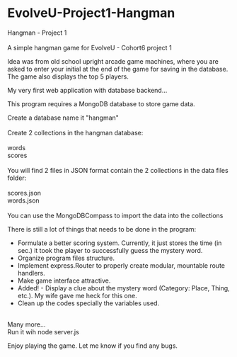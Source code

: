 # EvolveU-Project1-Hangman

Hangman - Project 1
<br>
<br>
A simple hangman game for EvolveU - Cohort6 project 1

Idea was from old school upright arcade game machines, where you are asked to enter your initial at the end of the game for saving in the database. The game also displays the top 5 players.

My very first web application with database backend...

This program requires a MongoDB database to store game data.

Create a database name it "hangman"
<br>
<br>
Create 2 collections in the hangman database:
<br>
<br>
words
<br>
scores
<br>
<br>
You will find 2 files in JSON format contain the 2 collections in the data files folder:
<br>
<br>
scores.json
<br>
words.json
<br>
<br>
You can use the MongoDBCompass to import the data into the collections

There is still a lot of things that needs to be done in the program:
- Formulate a better scoring system. Currently, it just stores the time (in sec.) it took the player to successfully guess the mystery word.
- Organize program files structure.
- Implement express.Router to properly create modular, mountable route handlers.
- Make game interface attractive.
- Added! - Display a clue about the mystery word (Category: Place, Thing, etc.). My wife gave me heck for this one.
- Clean up the codes specially the variables used.
<br>
Many more...
<br>
Run it wih node server.js

Enjoy playing the game. Let me know if you find any bugs.
